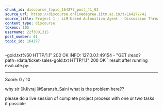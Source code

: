 ```yaml
---
chunk_id: discourse_topic_164277_post_41_02
source_url: https://discourse.onlinedegree.iitm.ac.in/t/164277/41
source_title: Project 1 - LLM-based Automation Agent - Discussion Thread [TDS Jan 2025]
content_type: discourse
tokens: 105
username: 22f3001315
post_number: 41
topic_id: 164277
---
```


-gold.txt%60 HTTP/1.1" 200 OK
INFO: 127.0.0.1:49154 - "GET /read?path=/data/ticket-sales-gold.txt HTTP/1.1" 200 OK
`
result after running evaluate.py:

---

Score: 0 / 10

why sir @Jivraj @Saransh_Saini what is the problem here??

please do a live session of complete project process with one or two tasks if possible
